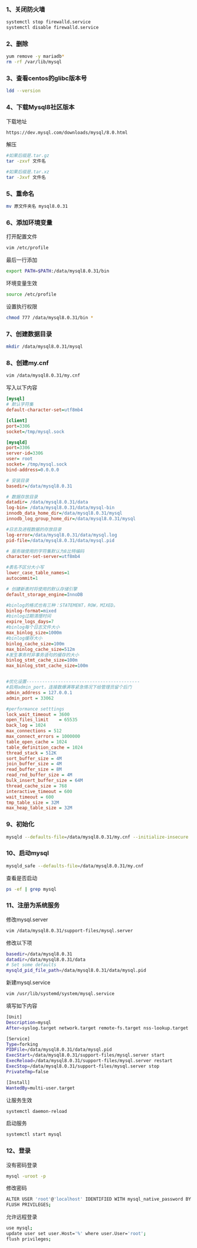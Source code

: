 ### 1、关闭防火墙

```bash
systemctl stop firewalld.service 
systemctl disable firewalld.service
```

### 2、删除

```bash
yum remove -y mariadb* 
rm -rf /var/lib/mysql 
```

### 3、查看centos的glibc版本号

```bash
ldd --version
```

### 4、下载Mysql8社区版本

下载地址

```bash
https://dev.mysql.com/downloads/mysql/8.0.html
```

解压

```bash
#如果后缀是.tar.gz 
tar -zxvf 文件名

#如果后缀是.tar.xz
tar -Jxvf 文件名
```

### 5、重命名

```bash
mv 原文件夹名 mysql8.0.31
```

### 6、添加环境变量

打开配置文件

```bash
vim /etc/profile
```

最后一行添加

```bash
export PATH=$PATH:/data/mysql8.0.31/bin
```

环境变量生效

```bash
source /etc/profile
```

设置执行权限

```bash
chmod 777 /data/mysql8.0.31/bin *
```

### 7、创建数据目录

```bash
mkdir /data/mysql8.0.31/mysql
```

### 8、创建my.cnf

```bash
vim /data/mysql8.0.31/my.cnf
```

写入以下内容

```ini
[mysql]
# 默认字符集
default-character-set=utf8mb4

[client]
port=3306
socket=/tmp/mysql.sock

[mysqld]
port=3306
server-id=3306
user= root
socket= /tmp/mysql.sock
bind-address=0.0.0.0 

# 安装目录
basedir=/data/mysql8.0.31

# 数据存放目录
datadir= /data/mysql8.0.31/data
log-bin= /data/mysql8.0.31/data/mysql-bin
innodb_data_home_dir=/data/mysql8.0.31/mysql
innodb_log_group_home_dir=/data/mysql8.0.31/mysql

#日志及进程数据的存放目录
log-error=/data/mysql8.0.31/data/mysql.log
pid-file=/data/mysql8.0.31/data/mysql.pid

# 服务端使用的字符集默认为8比特编码
character-set-server=utf8mb4

#表名不区分大小写
lower_case_table_names=1
autocommit=1

# 创建新表时将使用的默认存储引擎
default_storage_engine=InnoDB 

#binlog的格式也有三种：STATEMENT，ROW，MIXED。
binlog-format=mixed
#binlog过期清理时间
expire_logs_days=7
#binlog每个日志文件大小
max_binlog_size=1000m
#binlog缓存大小
binlog_cache_size=100m
max_binlog_cache_size=512m
#发生事务时非事务语句的缓存的大小
binlog_stmt_cache_size=100m
max_binlog_stmt_cache_size=100m


#优化设置-------------------------------------------
#启用admin_port，连接数爆满等紧急情况下给管理员留个后门
admin_address = 127.0.0.1
admin_port = 33062

#performance setttings
lock_wait_timeout = 3600
open_files_limit    = 65535
back_log = 1024
max_connections = 512
max_connect_errors = 1000000
table_open_cache = 1024
table_definition_cache = 1024
thread_stack = 512K
sort_buffer_size = 4M
join_buffer_size = 4M
read_buffer_size = 8M
read_rnd_buffer_size = 4M
bulk_insert_buffer_size = 64M
thread_cache_size = 768
interactive_timeout = 600
wait_timeout = 600
tmp_table_size = 32M
max_heap_table_size = 32M
```

### 9、初始化

```bash
mysqld --defaults-file=/data/mysql8.0.31/my.cnf --initialize-insecure
```

### 10、启动mysql

```bash
mysqld_safe --defaults-file=/data/mysql8.0.31/my.cnf
```

查看是否启动

```bash
ps -ef | grep mysql
```

### 11、注册为系统服务

修改mysql.server

```bash
vim /data/mysql8.0.31/support-files/mysql.server
```

修改以下项

```bash
basedir=/data/mysql8.0.31
datadir=/data/mysql8.0.31/data
# Set some defaults
mysqld_pid_file_path=/data/mysql8.0.31/data/mysql.pid
```

新建mysql.service

```bash
vim /usr/lib/systemd/system/mysql.service
```

填写如下内容

```bash
[Unit]
Description=mysql
After=syslog.target network.target remote-fs.target nss-lookup.target

[Service]
Type=forking
PIDFile=/data/mysql8.0.31/data/mysql.pid
ExecStart=/data/mysql8.0.31/support-files/mysql.server start
ExecReload=/data/mysql8.0.31/support-files/mysql.server restart
ExecStop=/data/mysql8.0.31/support-files/mysql.server stop
PrivateTmp=false

[Install]
WantedBy=multi-user.target

```

让服务生效

```bash
systemctl daemon-reload
```

启动服务

```bash
systemctl start mysql
```

### 12、登录

没有密码登录

```bash
mysql -uroot -p
```

修改密码

```bash
ALTER USER 'root'@'localhost' IDENTIFIED WITH mysql_native_password BY 'root';
FLUSH PRIVILEGES;
```

允许远程登录

```bash
use mysql;
update user set user.Host='%' where user.User='root';
flush privileges;
```

